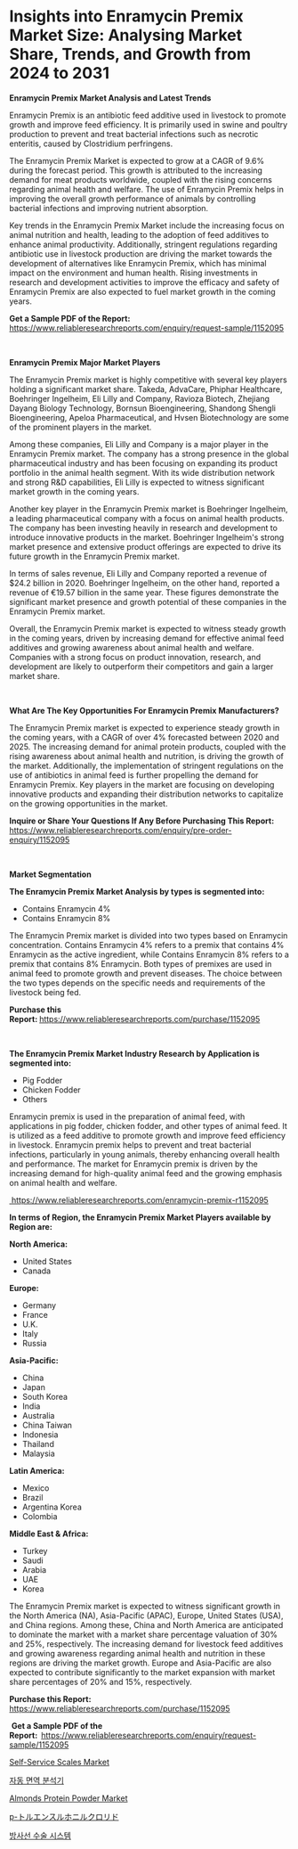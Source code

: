 <p><h1>Insights into Enramycin Premix Market Size: Analysing Market Share, Trends, and Growth from 2024 to 2031</h1></p><p><strong>Enramycin Premix Market Analysis and Latest Trends</strong></p>
<p><p>Enramycin Premix is an antibiotic feed additive used in livestock to promote growth and improve feed efficiency. It is primarily used in swine and poultry production to prevent and treat bacterial infections such as necrotic enteritis, caused by Clostridium perfringens.</p><p>The Enramycin Premix Market is expected to grow at a CAGR of 9.6% during the forecast period. This growth is attributed to the increasing demand for meat products worldwide, coupled with the rising concerns regarding animal health and welfare. The use of Enramycin Premix helps in improving the overall growth performance of animals by controlling bacterial infections and improving nutrient absorption.</p><p>Key trends in the Enramycin Premix Market include the increasing focus on animal nutrition and health, leading to the adoption of feed additives to enhance animal productivity. Additionally, stringent regulations regarding antibiotic use in livestock production are driving the market towards the development of alternatives like Enramycin Premix, which has minimal impact on the environment and human health. Rising investments in research and development activities to improve the efficacy and safety of Enramycin Premix are also expected to fuel market growth in the coming years.</p></p>
<p><strong>Get a Sample PDF of the Report:&nbsp;</strong> <a href="https://www.reliableresearchreports.com/enquiry/request-sample/1152095">https://www.reliableresearchreports.com/enquiry/request-sample/1152095</a></p>
<p>&nbsp;</p>
<p><strong>Enramycin Premix Major Market Players</strong></p>
<p><p>The Enramycin Premix market is highly competitive with several key players holding a significant market share. Takeda, AdvaCare, Phiphar Healthcare, Boehringer Ingelheim, Eli Lilly and Company, Ravioza Biotech, Zhejiang Dayang Biology Technology, Bornsun Bioengineering, Shandong Shengli Bioengineering, Apeloa Pharmaceutical, and Hvsen Biotechnology are some of the prominent players in the market.</p><p>Among these companies, Eli Lilly and Company is a major player in the Enramycin Premix market. The company has a strong presence in the global pharmaceutical industry and has been focusing on expanding its product portfolio in the animal health segment. With its wide distribution network and strong R&D capabilities, Eli Lilly is expected to witness significant market growth in the coming years.</p><p>Another key player in the Enramycin Premix market is Boehringer Ingelheim, a leading pharmaceutical company with a focus on animal health products. The company has been investing heavily in research and development to introduce innovative products in the market. Boehringer Ingelheim's strong market presence and extensive product offerings are expected to drive its future growth in the Enramycin Premix market.</p><p>In terms of sales revenue, Eli Lilly and Company reported a revenue of $24.2 billion in 2020. Boehringer Ingelheim, on the other hand, reported a revenue of €19.57 billion in the same year. These figures demonstrate the significant market presence and growth potential of these companies in the Enramycin Premix market.</p><p>Overall, the Enramycin Premix market is expected to witness steady growth in the coming years, driven by increasing demand for effective animal feed additives and growing awareness about animal health and welfare. Companies with a strong focus on product innovation, research, and development are likely to outperform their competitors and gain a larger market share.</p></p>
<p>&nbsp;</p>
<p><strong>What Are The Key Opportunities For Enramycin Premix Manufacturers?</strong></p>
<p><p>The Enramycin Premix market is expected to experience steady growth in the coming years, with a CAGR of over 4% forecasted between 2020 and 2025. The increasing demand for animal protein products, coupled with the rising awareness about animal health and nutrition, is driving the growth of the market. Additionally, the implementation of stringent regulations on the use of antibiotics in animal feed is further propelling the demand for Enramycin Premix. Key players in the market are focusing on developing innovative products and expanding their distribution networks to capitalize on the growing opportunities in the market.</p></p>
<p><strong>Inquire or Share Your Questions If Any Before Purchasing This Report:</strong> <a href="https://www.reliableresearchreports.com/enquiry/pre-order-enquiry/1152095">https://www.reliableresearchreports.com/enquiry/pre-order-enquiry/1152095</a></p>
<p>&nbsp;</p>
<p><strong>Market Segmentation</strong></p>
<p><strong>The Enramycin Premix Market Analysis by types is segmented into:</strong></p>
<p><ul><li>Contains Enramycin 4%</li><li>Contains Enramycin 8%</li></ul></p>
<p><p>The Enramycin Premix market is divided into two types based on Enramycin concentration. Contains Enramycin 4% refers to a premix that contains 4% Enramycin as the active ingredient, while Contains Enramycin 8% refers to a premix that contains 8% Enramycin. Both types of premixes are used in animal feed to promote growth and prevent diseases. The choice between the two types depends on the specific needs and requirements of the livestock being fed.</p></p>
<p><strong>Purchase this Report:&nbsp;</strong><a href="https://www.reliableresearchreports.com/purchase/1152095">https://www.reliableresearchreports.com/purchase/1152095</a></p>
<p>&nbsp;</p>
<p><strong>The Enramycin Premix Market Industry Research by Application is segmented into:</strong></p>
<p><ul><li>Pig Fodder</li><li>Chicken Fodder</li><li>Others</li></ul></p>
<p><p>Enramycin premix is used in the preparation of animal feed, with applications in pig fodder, chicken fodder, and other types of animal feed. It is utilized as a feed additive to promote growth and improve feed efficiency in livestock. Enramycin premix helps to prevent and treat bacterial infections, particularly in young animals, thereby enhancing overall health and performance. The market for Enramycin premix is driven by the increasing demand for high-quality animal feed and the growing emphasis on animal health and welfare.</p></p>
<p><a href="https://www.reliableresearchreports.com/enramycin-premix-r1152095">&nbsp;https://www.reliableresearchreports.com/enramycin-premix-r1152095</a></p>
<p><strong>In terms of Region, the Enramycin Premix Market Players available by Region are:</strong></p>
<p>
    <p> <strong> North America: </strong>
        <ul>
            <li>United States</li>
            <li>Canada</li>
        </ul>
        </p> 
    <p> <strong> Europe: </strong>
        <ul>
            <li>Germany</li>
            <li>France</li>
            <li>U.K.</li>
            <li>Italy</li>
            <li>Russia</li>
        </ul>
        </p> 
    <p> <strong> Asia-Pacific: </strong>
        <ul>
            <li>China</li>
            <li>Japan</li>
            <li>South Korea</li>
            <li>India</li>
            <li>Australia</li>
            <li>China Taiwan</li>
            <li>Indonesia</li>
            <li>Thailand</li>
            <li>Malaysia</li>
        </ul>
        </p> 
    <p> <strong> Latin America: </strong>
        <ul>
            <li>Mexico</li>
            <li>Brazil</li>
            <li>Argentina Korea</li>
            <li>Colombia</li>
        </ul>
        </p> 
    <p> <strong> Middle East & Africa: </strong>
        <ul>
            <li>Turkey</li>
            <li>Saudi</li>
            <li>Arabia</li>
            <li>UAE</li>
            <li>Korea</li>
        </ul>
    </p>
    </p>
<p><p>The Enramycin Premix market is expected to witness significant growth in the North America (NA), Asia-Pacific (APAC), Europe, United States (USA), and China regions. Among these, China and North America are anticipated to dominate the market with a market share percentage valuation of 30% and 25%, respectively. The increasing demand for livestock feed additives and growing awareness regarding animal health and nutrition in these regions are driving the market growth. Europe and Asia-Pacific are also expected to contribute significantly to the market expansion with market share percentages of 20% and 15%, respectively.</p></p>
<p><strong>Purchase this Report: </strong><a href="https://www.reliableresearchreports.com/purchase/1152095">https://www.reliableresearchreports.com/purchase/1152095</a></p>
<p>&nbsp;<strong>Get a Sample PDF of the Report:&nbsp;&nbsp;</strong><a href="https://www.reliableresearchreports.com/enquiry/request-sample/1152095">https://www.reliableresearchreports.com/enquiry/request-sample/1152095</a></p>
<p><strong></strong></p>
<p><p><a href="https://github.com/irjbaube82/Market-Research-Report-List-1/blob/main/self-service-scales-market.md">Self-Service Scales Market</a></p><p><a href="https://github.com/trmesnao7959541/Market-Research-Report-List-2/blob/main/5767023126834.md">자동 면역 분석기</a></p><p><a href="https://github.com/abdillahsp58/Market-Research-Report-List-1/blob/main/almonds-protein-powder-market.md">Almonds Protein Powder Market</a></p><p><a href="https://github.com/vlcostes/Market-Research-Report-List-2/blob/main/6434177119672.md">p-トルエンスルホニルクロリド</a></p><p><a href="https://github.com/OliverBarry1954/Market-Research-Report-List-1/blob/main/7890302126833.md">방사선 수술 시스템</a></p></p>